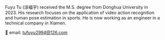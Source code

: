 Fuyu Tu (涂福宇) received the M.S. degree from Donghua University in 2023. His research focuses on the application of video action recognition and human pose estimation in sports. He is now working as an engineer in a technical company in Xiamen.

📨 email: tufuyu2994@126.com